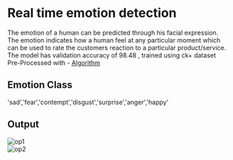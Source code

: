# **Real time emotion detection**
The emotion of a human can be predicted through his facial expression. The emotion indicates how a human feel at any particular moment which can be used to rate the customers reaction to a particular product/service. The model has validation accuracy of 98.48 , trained using ck+ dataset<br />
Pre-Processed with - <a href="https://github.com/ajayg99/Edge-Detection-using-Hybrid-Dynamic-Binary-Threshold" target="_blank">Algorithm</a>
## **Emotion Class**
'sad','fear','contempt','disgust','surprise','anger','happy'
## **Output**
![op1](https://user-images.githubusercontent.com/45633028/136155770-6f15f5e9-51a7-441e-ac38-4a717c05c4bd.png)<br />
![op2](https://user-images.githubusercontent.com/45633028/136155773-c55061fa-3602-4aef-b0a7-cb7eadfa9b2f.png)

